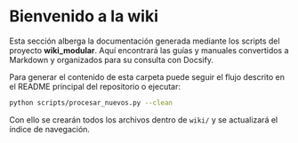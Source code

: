# Bienvenido a la wiki

Esta sección alberga la documentación generada mediante los scripts del proyecto **wiki_modular**. Aquí encontrará las guías y manuales convertidos a Markdown y organizados para su consulta con Docsify.

Para generar el contenido de esta carpeta puede seguir el flujo descrito en el README principal del repositorio o ejecutar:

```bash
python scripts/procesar_nuevos.py --clean
```

Con ello se crearán todos los archivos dentro de `wiki/` y se actualizará el índice de navegación.
